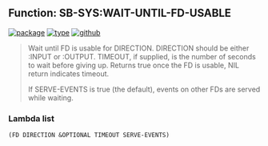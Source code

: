 ## Function: SB-SYS:WAIT-UNTIL-FD-USABLE
[![package](https://img.shields.io/badge/Package-SB--SYS-5f9ea0.svg?style=social&colorA=999999)](../) [![type](https://img.shields.io/badge/Type-Function-5f9ea0.svg?style=social&colorA=999999)](../#function) [![github](https://img.shields.io/badge/GitHub-View_the_source-5f9ea0.svg?style=social&colorA=999999&logo=github)](https://github.com/sbcl/sbcl/blob/master/src/code/serve-event.lisp/) 

> Wait until FD is usable for DIRECTION. DIRECTION should be either :INPUT or
> :OUTPUT. TIMEOUT, if supplied, is the number of seconds to wait before giving
> up. Returns true once the FD is usable, NIL return indicates timeout.
> 
> If SERVE-EVENTS is true (the default), events on other FDs are served while
> waiting.

### Lambda list
```
(FD DIRECTION &OPTIONAL TIMEOUT SERVE-EVENTS)
```
